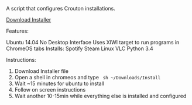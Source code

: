 A script that configures Crouton installations.

[Download Installer](https://goo.gl/R2ZnHV)

Features:

Ubuntu 14.04
No Desktop Interface
Uses XIWI target to run programs in ChromeOS tabs
Installs:
Spotify
Steam
Linux
VLC
Python 3.4

Instructions:

1. Download Installer file
2. Open a shell in chromeos and type <code> sh ~/Downloads/Install </code>
3. Wait ~15 minutes for ubuntu to install
4. Follow on screen instructions
5. Wait another 10-15min while everything else is installed and configured
